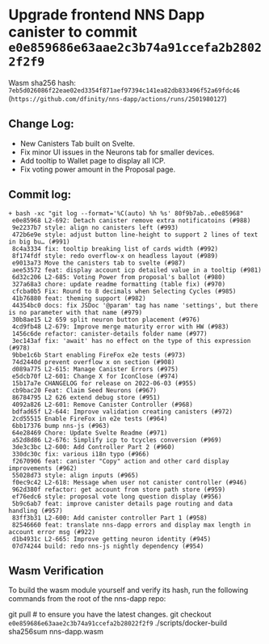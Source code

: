 # Upgrade frontend NNS Dapp canister to commit `e0e859686e63aae2c3b74a91ccefa2b28022f2f9`
Wasm sha256 hash: `7eb5d026086f22eae02ed3354f871aef97394c141ea82db833496f52a69fdc46` (`https://github.com/dfinity/nns-dapp/actions/runs/2501980127`)

## Change Log:
* New Canisters Tab built on Svelte.
* Fix minor UI issues in the Neurons tab for smaller devices.
* Add tooltip to Wallet page to display all ICP.
* Fix voting power amount in the Proposal page.

## Commit log:

```
+ bash -xc "git log --format='%C(auto) %h %s' 80f9b7ab..e0e85968"
 e0e85968 L2-692: Detach canister remove extra notificatoins (#988)
 9e2237b7 style: align no canisters left (#993)
 472b6e9e style: adjust button line-height to support 2 lines of text in big bu… (#991)
 8c4a3334 fix: tooltip breaking list of cards width (#992)
 8f174fdf style: redo overflow-x on headless layout (#989)
 e9013a73 Move the canisters tab to svelte (#987)
 aee53572 feat: display account icp detailed value in a tooltip (#981)
 6d32c206 L2-685: Voting Power from proposal's ballot (#980)
 327a68a3 chore: update readme formatting (table fix) (#970)
 cfcba0b5 Fix: Round to 8 decimals when Selecting Cycles (#985)
 41b76880 feat: theming support (#982)
 44354bc0 docs: fix JSDoc '@param' tag has name 'settings', but there is no parameter with that name (#979)
 30b8ae15 L2 659 split neuron button placement (#976)
 4cd9fb48 L2-679: Improve merge maturity error with HW (#983)
 1456c6de refactor: canister-details folder name (#977)
 3ec143af fix: 'await' has no effect on the type of this expression (#978)
 9bbe1c6b Start enabling FireFox e2e tests (#973)
 74d2440d prevent overflow x on section (#908)
 d089a775 L2-615: Manage Canister Errors (#975)
 e5dcb70f L2-601: Change X for IconClose (#974)
 15b17a7e CHANGELOG for release on 2022-06-03 (#955)
 cb9bac20 Feat: Claim Seed Neurons (#967)
 86784795 L2 626 extend debug store (#951)
 4092a826 L2-601: Remove Canister Controller (#968)
 bdfad65f L2-644: Improve validation creating canisters (#972)
 2cd55515 Enable FireFox in e2e tests (#964)
 6bb17376 bump nns-js (#963)
 64e28469 Chore: Update Svelte Readme (#971)
 a52d8d86 L2-676: Simplify icp to tcycles conversion (#969)
 3de3c3bc L2-600: Add Controller Part 2 (#960)
 330dc30c fix: various i18n typo (#966)
 f2670906 feat: canister "Copy" action and other card display improvements (#962)
 55028d73 style: align inputs (#965)
 f0ec9c42 L2-618: Message when user not canister controller (#946)
 962d380f refactor: get account from store path store (#959)
 ef76edc6 style: proposal vote long question display (#956)
 5b9c6ab7 feat: improve canister details page routing and data handling (#957)
 83ff3b31 L2-600: Add canister controller Part 1 (#958)
 82546660 feat: translate nns-dapp errors and display max length in account error msg (#922)
 d1b4931c L2-665: Improve getting neuron identity (#945)
 07d74244 build: redo nns-js nightly dependency (#954)
```

## Wasm Verification

To build the wasm module yourself and verify its hash, run the following commands from the root of the nns-dapp repo:

git pull  # to ensure you have the latest changes.
git checkout `e0e859686e63aae2c3b74a91ccefa2b28022f2f9`
./scripts/docker-build
sha256sum nns-dapp.wasm
